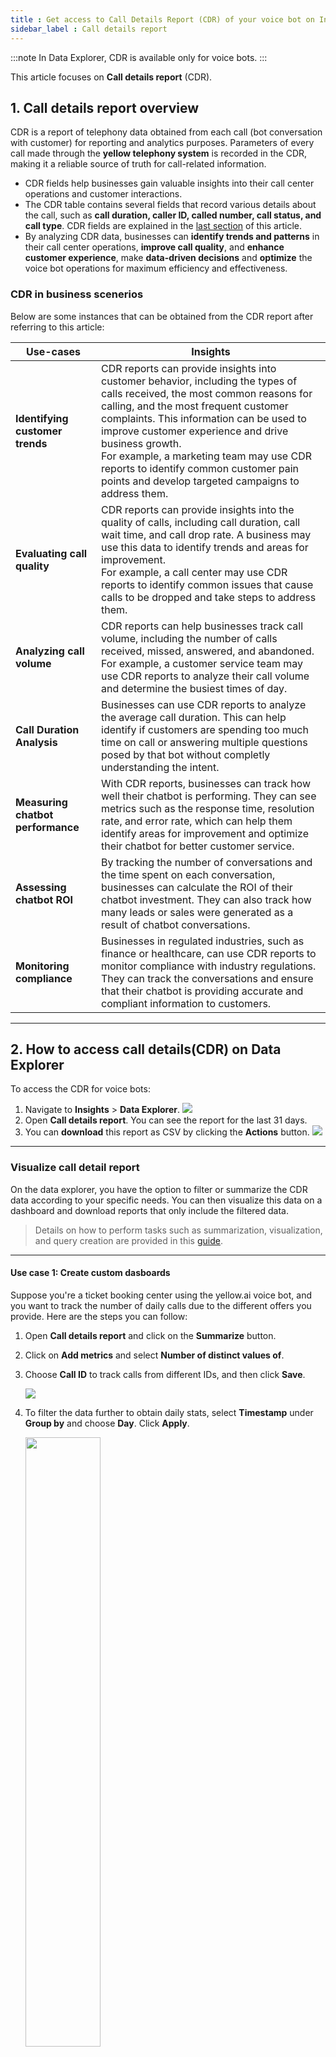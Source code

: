 ```yaml
---
title : Get access to Call Details Report (CDR) of your voice bot on Insights module
sidebar_label : Call details report 
---
```



:::note
In Data Explorer, CDR is available only for voice bots.
:::

This article focuses on **Call details report** (CDR).

## 1. Call details report overview

CDR is a report of telephony data obtained from each call (bot conversation with customer) for reporting and analytics purposes. Parameters of every call made through the **yellow telephony system** is recorded in the CDR, making it a reliable source of truth for call-related information.

- CDR fields help businesses gain valuable insights into their call center operations and customer interactions.
- The CDR table contains several fields that record various details about the call, such as **call duration, caller ID, called number, call status, and call type**. CDR fields are explained in the [last section](#cdr) of this article. 
- By analyzing CDR data, businesses can **identify trends and patterns** in their call center operations, **improve call quality**, and **enhance customer experience**, make **data-driven decisions** and **optimize** the voice bot operations for maximum efficiency and effectiveness.

### CDR in business scenerios 

Below are some instances that can be obtained from the CDR report after referring to this article:

| Use-cases | Insights |
| -------- | -------- |
| **Identifying customer trends**     | CDR reports can provide insights into customer behavior, including the types of calls received, the most common reasons for calling, and the most frequent customer complaints. This information can be used to improve customer experience and drive business growth. <br/> For example, a marketing team may use CDR reports to identify common customer pain points and develop targeted campaigns to address them.     |
|**Evaluating call quality**|CDR reports can  provide insights into the quality of calls, including call duration, call wait time, and call drop rate. A business may use this data to identify trends and areas for improvement. <br/> For example, a call center may use CDR reports to identify common issues that cause calls to be dropped and take steps to address them.|
|**Analyzing call volume**| CDR reports can help businesses track call volume, including the number of calls received, missed, answered, and abandoned. <br/>For example, a customer service team may use CDR reports to analyze their call volume and determine the busiest times of day.|
|**Call Duration Analysis** | Businesses can use CDR reports to analyze the average call duration. This can help identify if customers are spending too much time on call or answering multiple questions posed by that bot without completly understanding the intent. |
|**Measuring chatbot performance** | With CDR reports, businesses can track how well their chatbot is performing. They can see metrics such as the response time, resolution rate, and error rate, which can help them identify areas for improvement and optimize their chatbot for better customer service.|
|**Assessing chatbot ROI** | By tracking the number of conversations and the time spent on each conversation, businesses can calculate the ROI of their chatbot investment. They can also track how many leads or sales were generated as a result of chatbot conversations.|
|**Monitoring compliance** | Businesses in regulated industries, such as finance or healthcare, can use CDR reports to monitor compliance with industry regulations. They can track the conversations and ensure that their chatbot is providing accurate and compliant information to customers.|






-------

## 2. How to access call details(CDR) on Data Explorer


To access the CDR for voice bots: 
1. Navigate to **Insights** > **Data Explorer**.
    ![](https://i.imgur.com/dmQSwnB.png)
2. Open **Call details report**. You can see the report for the last 31 days. 
3. You can **download** this report as CSV by clicking the **Actions** button. 
    ![](https://i.imgur.com/qp6CsVq.png)

--------

### Visualize call detail report  

On the data explorer, you have the option to filter or summarize the CDR data according to your specific needs. You can then visualize this data on a dashboard and download reports that only include the filtered data.

> Details on how to perform tasks such as summarization, visualization, and query creation are provided in this [guide](https://docs.yellow.ai/docs/platform_concepts/growth/dataexplorer/intro). 

----

#### Use case 1: Create custom dasboards

Suppose you're a ticket booking center using the yellow.ai voice bot, and you want to track the number of daily calls due to the different offers you provide. Here are the steps you can follow:

1. Open **Call details report** and click on the **Summarize** button.
2. Click on **Add metrics** and select **Number of distinct values of**.
3. Choose **Call ID** to track calls from different IDs, and then click **Save**.

     ![](https://i.imgur.com/OryFjfA.png)
4. To filter the data further to obtain daily stats, select **Timestamp** under **Group by** and choose **Day**. Click **Apply**. 

    <img  src="https://i.imgur.com/yHXdF2z.png"  width="50%"/>
5. You will now see a table with the required data. To visualize this data, click on the **Visualization** button.
6. Choose the type of visualization you want (e.g. bar graph), and click **Done**.

    ![](https://i.imgur.com/UPVpmYk.png)
7. Click **Save query**, name your query, and then click **Save**. You can access this visualization as a **saved report** in the Data Explorer.

    ![](https://i.imgur.com/fU5AoOq.png)
8. Whenever you want to view the number of users per day, you can directly open the saved report from the **Saved reports** section in the Data Explorer.

    ![](https://i.imgur.com/E0iwn1J.png)

> You can also use this data to create your own custom dashboard. For instructions on how to do this, click  [here](https://docs.yellow.ai/docs/platform_concepts/growth/dashboards).

-----

#### Use case 2: Schedule reports to be sent to your email

Suppose you are a new support center on the yellow.ai voice bot, and you need to send a weekly report of the voice bot's billing duration to the accounts department. Here are the steps you can follow:

1. Open the **Call Details Report** and click the **Summarize** button.
2. Click **Add metrics** and select **Number of distinct values of**, then choose **Call ID** to fetch the unique calls attended by the bot.
3. Click **Add metrics** and select **Sum of** and **Voice bot billing duration** to calculate the total billing duration for the selected timestamp.
4. To filter the data further and get weekly stats, choose **Timestamp** under **Group by** and select **Week**. Click **Apply**.

    ![](https://i.imgur.com/yITVlXG.png)
5. You will now see a table with the required data. Click **Save query**, name your query, and click **Save**.

    ![](https://i.imgur.com/GEy4pJe.png)
6. (Optional) To visualize this data, click the Visualization button.
7. Go to **Data Explorer** > **Saved Reports** and open your custom report.
8. **Schedule** a weekly report by adding your email ID and the account team's email ID in the recipients field. Click [here](https://docs.yellow.ai/docs/platform_concepts/growth/dataexplorer/savedreportsactions#1-schedule-a-report) for the steps to **schedule report**.

    ![](https://i.imgur.com/K59SALi.png)


> Understand other operations on [Insights modules](https://docs.yellow.ai/docs/platform_concepts/growth/introductiontoinsights). 



----



##  <a name="cdr"></a> 3. CDR fields and their definitions


The CDR report provides the following information:

> Time duration is displayed in seconds and time format in UTC.

### Call ID

Call ID, or Call Identifier, is a system-generated unique identifier that is used to track and identify a specific phone call. It is used to keep track of various aspects of the call, such as its duration, call status, and other relevant information. Each call on the Yellow platform is assigned a unique Call ID, which can be used to look up details about the call in the platform's logs or reporting tools. 

### Call start time 

Call start time refers to the timestamp, in UTC (Coordinated Universal Time), at which the call was initiated by the caller. This timestamp marks the beginning of the call and is used to track when the call was started.

### Call end time 

Call End Time refers to the time when a phone call or a communication session is terminated or disconnected. This can occur due to various reasons, a technical issue causing the call to drop, or the call being terminated by user or the bot. <br/> In telecommunication systems, the Call End Time is usually recorded in Call Detail Records (CDRs) and is used for various purposes, such as billing, call analysis, and network optimization. The Call End Time is also important for call logging and call recording systems, as it marks the point at which the recording should stop.

### Ring Duration

Ring duration refers to the length of time that a phone rings before the call is either answered or goes to voicemail. It is the time between when an incoming call is received and when it stops ringing. Ring duration is typically measured in seconds.

### Call Duration

Call duration refers to the length of time that a phone call. It is the amount of time that starts from when the call is ringing, connected or answered and ends when the call is disconnected or ended. The call duration is important to measure for various reasons, such as billing purposes, quality assurance, and analysis of call traffic patterns.

### Voice Bot Duration

Voice bot duration, in seconds refers to the length of time that a voice bot or automated voice response system interacts with a caller during a phone call. This duration starts when the caller is first connected to the voice bot and ends when the call is transferred to a live agent or when the call is disconnected. The voice bot duration can vary depending on the complexity of the bot's responses and the options provided to the caller.

### Voice Bot Bill Duration

The duration, in seconds, of the conversation between the user and the voice bot, rounded up to the nearest Voice Billing Pulse interval for billing purposes.

### Campaign ID
A Campaign ID is a system-generated unique identifier assigned to a marketing campaign to track its performance and measure the effectiveness of marketing efforts. This field is empty for inbound calls by default.

### Hangup Reason

Hangup Reason refers to the reason why a call or communication session was terminated, ended, or disconnected. 

This can be due to various factors such as, **Invalid destination network error, Call switch off, Normal hangup, Bot failure, User busy, and Ring timeout**. 

Hangup Reason is a valuable metric for analyzing call center performance and identifying areas for improvement. By tracking and analyzing the reasons for call terminations, call centers can identify common issues, patterns, and trends, and take steps to address them to improve customer satisfaction and retention.

### Hangup Source

Hangup Source refers to the reason or the event that initiated the hangup of a call, it is the reason why the call was terminated. Some examples of Hangup Sources are:
* The caller hung up the call
* The call was terminated due to a network error
* The call was disconnected due to an invalid number
* The call was disconnected due to a timeout

Hangup Source can provide useful information for analyzing call quality, identifying problems with the network or equipment, and understanding the reasons for call failures.
    
### Source Number

Source number refers to the phone number or caller ID of the party that initiated the call. It is the number from which the call originated. In other words, it is the phone number of the person or device that made the call.

### Destination Number

The destination number refers to the phone number that received the call or message. It is the phone number dialed by the caller or the recipient of an inbound call.

### Call Status

The call status field refers to the final status of a call when it ended or was terminated. This field indicates whether the call was successful or not and can provide more details about the reason for call termination. Some common call status codes are **Answered, Not Answered, Failed, or Not Valid**.

### Direction

Specifies the direction of the call, either Inbound or Outbound. It could be **inbound**, meaning the call was received from an external source, or **outbound**, meaning the call was initiated by the user from the system.

### Recording URL

An URL to the end-to-end call recording of the call, which is usually recorded by default. Users have the option to pause recording during certain sections of the call or stop recording altogether as part of the bot logic.
The recording URL can be used to retrieve and listen to the recording of the call.




<!--




##  <a name="cdr"></a> 2. CDR fields and their definitions

The CDR report provides the following information:

| Category | Fields | Description |
| -------- | -------- | -------- |
| Timestamp & Duration     |      |      |
| | Ringing Duration| The amount of time, in seconds, that the phone rang before the call was answered or ended.|
||Duration| The total amount of time, in seconds, that the call lasted, including ringing, agent transfer, and conversation time.|
||Voice Bot Duration|The duration, in seconds, of the conversation between the user and the voice bot.|
||Voice Billing Pulse| The time interval, in seconds, to which the Voice Bot Duration will be rounded up to for billing purposes (defaults to 60 sec).|
||Exempted Call Duration | The duration, in seconds, below which the Voice Bot Bill Duration will be set as 0, effectively exempting the call from billing (defaults to 0 sec).|
||Voice Bot Bill Duration | The duration, in seconds, of the conversation between the user and the voice bot, rounded up to the nearest Voice Billing Pulse interval for billing purposes.|
|| Start Time | The timestamp, in UTC, at which the call was initiated by the caller.|
||Dial Time | The timestamp, in UTC, at which the call was dialed from the caller's phone.|
||Pickup Time | The timestamp, in UTC, at which the call was connected between the user and the bot.|
|| End Time | The timestamp, in UTC, at which the call was hung up or disconnected between the user and the bot.|
| Call Status & Disposition|||
| |Status| The call status, such as **Answered**, **Not Answered**, **Failed**, or **Not Valid**.|
||Hangup Reason| A more detailed description of the hangup status, such as **ring timeout** or **user busy**. This field is used to provide a more refined view of why a call was not answered. <br/> **List of hangup reasons**: Invalid destination network error, Call switch off, Normal hangup, Bot failure, User busy, and Ring timeout.|
||Disconnected By| The entity that disconnected the call, such as **User**, **Bot**, or **System**.|
||AMD Status | A boolean value indicating whether the call landed on voice mail. This field is marked as True if an outbound call was landed on voice mail, and False otherwise.|
| |Telco Code | The telco code received from the server.|
||Telco Text | A text explaining the telco codes in detail. [Click here](https://docs.google.com/spreadsheets/d/1j7zSREoLIgQiqkQm8zhtXvO_GHOmNiA0iylwl2C9_8c/edit#gid=0)  for codes. |
||User Drop Off Metadata | Tracking the specific event at which the user dropped off, such as when the bot was playing a message, expecting a user response, or waiting for a user. The default value for this field is set to Unknown.|
|Call Identifier|||
||SID (Session ID) | A system-generated unique identifier of the calls involving the Yellow platform.|
||Campaign ID | A system-generated unique identifier of the campaign placed from the Yellow platform. This field is empty for inbound calls by default.|
||Direction| Specifies the direction of the call, either **Inbound** or **Outbound**. For inbound calls, the Yellow platform is the call receiver from the user, and for outbound calls, the Yellow platform initiates the call to the user.|
||From | The number from which the call is initiated. For inbound calls, this is the user's number, and for outbound calls, this is the bot's associated number.|
||To| The number on which the call is received. For outbound calls, this is the user's number, and for inbound calls, this is the bot's associated number. |
|| Host | The machine/server information on which the call has landed. Some high-traffic calls may be routed through multiple servers.|
||Extra Params | Additional parameters that can be sent with each outbound campaign call request, such as name, state, policy number, etc. These parameters can be used in the bot logic to personalize the conversation with the user.|
|| BotId | Each bot on the Yellow platform has a unique bot ID, and calls are diverted to that bot to continue the conversation. |
| | Recording Gateway| Shows **Default**, if the Yellow storage solution is utilized or the name of the storage, if the customer has used external storage to push recording files.|
| Call Forwarding|||
||Forwarding Number | This records the phone number of the agent to whom the call is transferred by the bot during an agent transfer. If the call is not transferred to any agent, the field is set to null. |
||Child Legs | JSON object that stores the content of the forwarded call, including its duration, timestamp, phone number, status, and other related information. It is used to keep track of the call transfer process and the status of the transferred call.|
|Call Content|||
|| Transcripts | An array of user responses to the voice bot, captured during the call. These transcripts are generated through speech-to-text (STT) technology, which converts the user's spoken words into text.|
||Recording URL | An URL to the end-to-end call recording of the call, which is usually recorded by default. Users have the option to pause recording during certain sections of the call or stop recording altogether as part of the bot logic.|
|| TTS Characters | This is used to capture the total number of characters used in the text-to-speech (TTS) responses provided by the bot during the call.|
|| STT Duration | Records the duration in seconds for which the speech-to-text (STT) engine took to convert the user's spoken words into text.|
|Call Failure|||
||Failover Type | This field in the call data specifies the action taken by the platform in case of bot failover. The possible actions are **call-forward with no msg**, **call-forward with a msg**, **hangup**, **hangup with a msg**, and the field is empty if failover did not occur.|
||Bot Failed | Marked as **True** if the platform times out for any user response, and **False** if the platform responds to the user.|
|| Bot Failover | Marked as **True** if the bot encountered technical issues during the call initiation, and **False** otherwise.|


-->